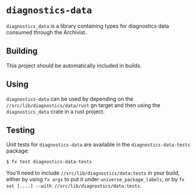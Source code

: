 # `diagnostics-data`

`diagnostics_data` is a library containing types for diagnostics data consumed through the
Archivist.

## Building

This project should be automatically included in builds.

## Using

`diagnostics-data` can be used by depending on the
`//src/lib/diagnostics/data/rust` gn target and then using the `diagnostics_data` crate
in a rust project.

## Testing

Unit tests for `diagnostics-data` are available in the `diagnostics-data-tests` package:

```
$ fx test diagnostics-data-tests
```

You'll need to include `//src/lib/diagnostics/data:tests` in your
build, either by using `fx args` to put it under `universe_package_labels`, or
by `fx set [....] --with //src/lib/diagnostics/data:tests`.
